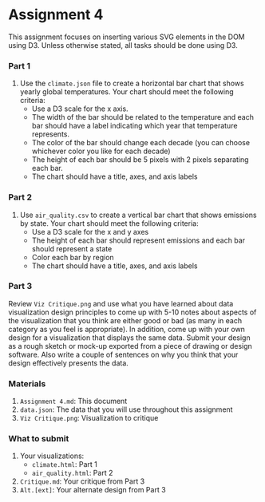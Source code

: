 # Assignment 4

This assignment focuses on inserting various SVG elements in the DOM using D3. Unless otherwise stated, all tasks should be done using D3.

### Part 1
1. Use the `climate.json` file to create a horizontal bar chart that shows yearly global temperatures. Your chart should meet the following criteria:
    - Use a D3 scale for the x axis. 
    - The width of the bar should be related to the temperature and each bar should have a label indicating which year that temperature represents.
    - The color of the bar should change each decade (you can choose whichever color you like for each decade)
    - The height of each bar should be 5 pixels with 2 pixels separating each bar. 
    - The chart should have a title, axes, and axis labels

### Part 2
1. Use `air_quality.csv` to create a vertical bar chart that shows emissions by state. Your chart should meet the following criteria:
    - Use a D3 scale for the x and y axes
    - The height of each bar should represent emissions and each bar should represent a state
    - Color each bar by region
    - The chart should have a title, axes, and axis labels

### Part 3
Review `Viz Critique.png` and use what you have learned about data visualization design principles to come up with 5-10 notes about aspects of the visualization that you think are either good or bad (as many in each category as you feel is appropriate). In addition, come up with your own design for a visualization that displays the same data. Submit your design as a rough sketch or mock-up exported from a piece of drawing or design software. Also write a couple of sentences on why you think that your design effectively presents the data.


### Materials
1. `Assignment 4.md`: This document
2. `data.json`: The data that you will use throughout this assignment
3. `Viz Critique.png`: Visualization to critique

### What to submit
1. Your visualizations:
    - `climate.html`: Part 1
    - `air_quality.html`: Part 2
2. `Critique.md`: Your critique from Part 3
3. `Alt.[ext]`: Your alternate design from Part 3

